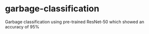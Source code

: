 # garbage-classification

Garbage classification using pre-trained ResNet-50 which showed an accuracy of 95%
